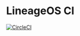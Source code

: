 # LineageOS CI

[![CircleCI](https://circleci.com/gh/lineageos-dev/ci/tree/cm-14.1.svg?style=svg)](https://circleci.com/gh/lineageos-dev/ci/tree/cm-14.1)
